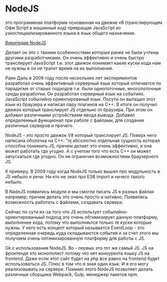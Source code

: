 # NodeJS 

это программная платформа основанная на движке v8 (транслирующем  Офм Script в машинный код) превращая JavaScript из узкоспециализированного языка в язык общего назначения.

[Википедия NodeJS](https://ru.wikipedia.org/wiki/Node.js)

Делает он это с такими особенностями которые ранее не были учтены другими разработчиками. Он очень эффективно и очень быстро транслирует JavaScript т.е. этот движок понимает какие куски кода нам не нужны и он не тратит время на их выполнение.

Раин Даль в 2009 году после нескольких лет экспериментов разработал очень эффективный серверный язык который отличается по парадигме от старых подходов т.е. были однопоточные, многопоточные среды разработки.
Он разработал серверный язык на событиях. JavaScript  событийно ориентированый язык.
Посути он вытащил этот язык из браузера и написал пару плагинов на С++. В итоге он получил движок который транслирует JS отдельно от браузера. При этом он добавил различными устройствами ввода вывода. Добавил определенный функционал при работе с файлами, для создания различных серверов и прочего.

NodeJS - это просто движок V8 который транслирует JS. Поверх него написана оболочка на C++. "nj абсолютно отдельная сущность которая способна понимать JS, причем делает это очень эффективно, и она может работать где угодно. А с учетом того что есть C++ он может запускаться где угодно. Он не ограничен возможностями браузерного JS.

К примеру. В 2009 году когда NodeJS только вышел про модульность в JS небыло и речи. Ни кто не знал про ES6 import и ничего такого небыло.

В NadeJS появились модули и мы смогли писать JS в разных файлах например, причем делать это очень просто и нативно. Появилась возможность работать с файлами, создавать сервера.

Сейчас по сути из-за того что JS  использует событийно-ориентированыый подход это очень обтимизирует данную платформу, выполнение кода, потому что выполняьтся только те куски которые нужны.
У него есть концепт который называется EventLoop - это определенная очередь куда складываются события и за счет этого мы получаем очень оптимизированную платформу для работы с JS.

Gk.c использования NodeJS. 
Во - первых это тот же самый JS. JS на фронтенде это монополист потому что нет конкурента языку JS на frontend. Даже если этот сайт будет на php все равно на frontend будет использоваться JS. Плюс в том что я зная один язык. И я его могу реализовывать на сервере.
Помимо этого NodeJS позволяет делать различные сборщики Webpack, Gulp,  менеджер пакетов npm.